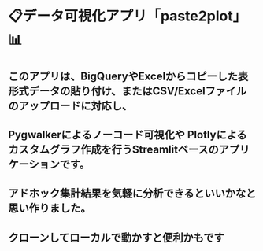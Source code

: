 # 📋データ可視化アプリ「paste2plot」📊

## このアプリは、BigQueryやExcelからコピーした**表形式データの貼り付け**、または**CSV/Excelファイルのアップロード**に対応し、  
## **Pygwalkerによるノーコード可視化**や **Plotlyによるカスタムグラフ作成**を行うStreamlitベースのアプリケーションです。
## アドホック集計結果を気軽に分析できるといいかなと思い作りました。

## クローンしてローカルで動かすと便利かもです
